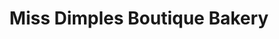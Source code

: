 ---
title: "Miss Dimples Boutique Bakery"
url: /gordons-bay/miss-dimples-boutique-bakery/
shop: bakery
---